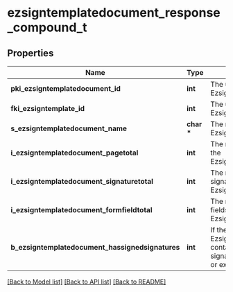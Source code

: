 # ezsigntemplatedocument_response_compound_t

## Properties
Name | Type | Description | Notes
------------ | ------------- | ------------- | -------------
**pki_ezsigntemplatedocument_id** | **int** | The unique ID of the Ezsigntemplatedocument | 
**fki_ezsigntemplate_id** | **int** | The unique ID of the Ezsigntemplate | 
**s_ezsigntemplatedocument_name** | **char \*** | The name of the Ezsigntemplatedocument. | 
**i_ezsigntemplatedocument_pagetotal** | **int** | The number of pages in the Ezsigntemplatedocument. | 
**i_ezsigntemplatedocument_signaturetotal** | **int** | The number of total signatures in the Ezsigntemplate. | 
**i_ezsigntemplatedocument_formfieldtotal** | **int** | The number of total form fields in the Ezsigntemplate. | 
**b_ezsigntemplatedocument_hassignedsignatures** | **int** | If the Ezsigntemplatedocument contains signed signatures (From internal or external sources) | 

[[Back to Model list]](../README.md#documentation-for-models) [[Back to API list]](../README.md#documentation-for-api-endpoints) [[Back to README]](../README.md)


